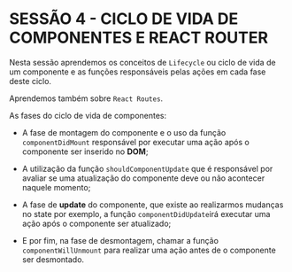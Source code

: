 # SESSÃO 4 - CICLO DE VIDA DE COMPONENTES E REACT ROUTER 

Nesta sessão aprendemos os conceitos de `Lifecycle` ou ciclo de vida de um componente e as funções responsáveis pelas ações em cada fase deste ciclo.

Aprendemos também sobre `React Routes`.

As fases do ciclo de vida de componentes:

- A fase de montagem do componente e o uso da função `componentDidMount` responsável por executar uma ação após o componente ser inserido no **DOM**;

- A utilização da função `shouldComponentUpdate` que é responsável por avaliar se uma atualização do componente deve ou não acontecer naquele momento;

- A fase de **update** do componente, que existe ao realizarmos mudanças no state por exemplo, a função `componentDidUpdate`irá executar uma ação após o componente ser atualizado;

- E por fim, na fase de desmontagem,  chamar a função `componentWillUnmount` para realizar uma ação antes de o componente ser desmontado.


